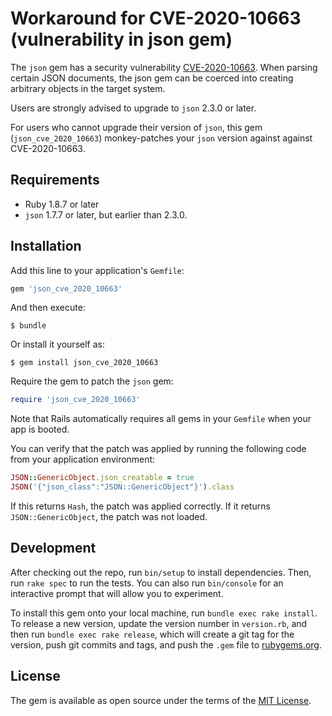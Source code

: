 # Workaround for CVE-2020-10663 (vulnerability in json gem)

The `json` gem has a security vulnerability [CVE-2020-10663](https://www.ruby-lang.org/en/news/2020/03/19/json-dos-cve-2020-10663/). When parsing certain JSON documents, the json gem can be coerced into creating arbitrary objects in the target system.

Users are strongly advised to upgrade to `json` 2.3.0 or later.

For users who cannot upgrade their version of `json`, this gem (`json_cve_2020_10663`) monkey-patches your `json` version against against CVE-2020-10663.

## Requirements

- Ruby 1.8.7 or later
- `json` 1.7.7 or later, but earlier than 2.3.0.

## Installation

Add this line to your application's `Gemfile`:

```ruby
gem 'json_cve_2020_10663'
```

And then execute:

```
$ bundle
```

Or install it yourself as:

```
$ gem install json_cve_2020_10663
```

Require the gem to patch the `json` gem:

```ruby
require 'json_cve_2020_10663'
```

Note that Rails automatically requires all gems in your `Gemfile` when your app is booted.

You can verify that the patch was applied by running the following code from your application environment:

```ruby
JSON::GenericObject.json_creatable = true
JSON('{"json_class":"JSON::GenericObject"}').class
```

If this returns `Hash`, the patch was applied correctly. If it returns `JSON::GenericObject`, the patch was not loaded.


## Development

After checking out the repo, run `bin/setup` to install dependencies. Then, run `rake spec` to run the tests. You can also run `bin/console` for an interactive prompt that will allow you to experiment.

To install this gem onto your local machine, run `bundle exec rake install`. To release a new version, update the version number in `version.rb`, and then run `bundle exec rake release`, which will create a git tag for the version, push git commits and tags, and push the `.gem` file to [rubygems.org](https://rubygems.org).

## License

The gem is available as open source under the terms of the [MIT License](https://opensource.org/licenses/MIT).
